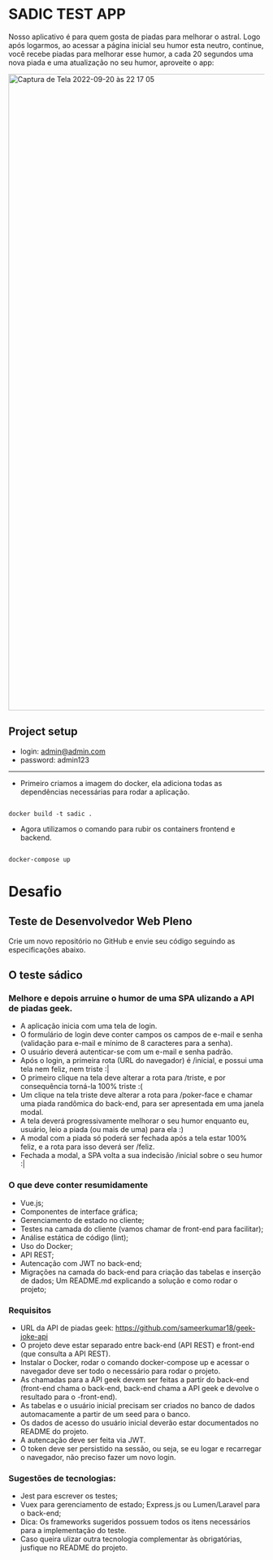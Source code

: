 # SADIC TEST APP

Nosso aplicativo é para quem gosta de piadas para melhorar o astral. 
Logo após logarmos, ao acessar a página inicial seu humor esta neutro, continue, você recebe piadas para melhorar esse humor, a cada 20 segundos uma nova piada e uma atualização no seu humor, aproveite o app:

<img width="1254" alt="Captura de Tela 2022-09-20 às 22 17 05" src="https://user-images.githubusercontent.com/54703843/191392735-18911276-39c2-48a2-9722-09048e84567b.png">


## Project setup

- login: admin@admin.com
- password: admin123
<hr>

- Primeiro criamos a imagem do docker, ela adiciona todas as dependências necessárias para rodar a aplicação.
```

docker build -t sadic .
```

- Agora utilizamos o comando para rubir os containers frontend e backend.
```

docker-compose up
```


# Desafio

## Teste de Desenvolvedor Web Pleno


Crie um novo repositório no GitHub e envie seu código seguindo as especificações abaixo.


## O teste sádico


### Melhore e depois arruine o humor de uma SPA ulizando a API de piadas geek.

- A aplicação inicia com uma tela de login.
- O formulário de login deve conter campos os campos de e-mail e senha (validação para e-mail e mínimo de 8 caracteres para a senha).
- O usuário deverá autenticar-se com um e-mail e senha padrão.
- Após o login, a primeira rota (URL do navegador) é /inicial, e possui uma tela nem feliz, nem triste :|
- O primeiro clique na tela deve alterar a rota para /triste, e por consequência torná-la 100% triste :(
- Um clique na tela triste deve alterar a rota para /poker-face e chamar uma piada randômica do back-end, para ser apresentada em uma janela modal.
- A tela deverá progressivamente melhorar o seu humor enquanto eu, usuário, leio a piada (ou mais de uma) para ela :)
- A modal com a piada só poderá ser fechada após a tela estar 100% feliz, e a rota para isso deverá ser /feliz.
- Fechada a modal, a SPA volta a sua indecisão /inicial sobre o seu humor :|


### O que deve conter resumidamente

- Vue.js;
- Componentes de interface gráfica;
- Gerenciamento de estado no cliente;
- Testes na camada do cliente (vamos chamar de front-end para facilitar);
- Análise estática de código (lint);
- Uso do Docker;
- API REST;
- Autencação com JWT no back-end;
- Migrações na camada do back-end para criação das tabelas e inserção de dados; Um README.md explicando a solução e como rodar o projeto;


### Requisitos

- URL da API de piadas geek: https://github.com/sameerkumar18/geek-joke-api
- O projeto deve estar separado entre back-end (API REST) e front-end (que consulta a API REST).
- Instalar o Docker, rodar o comando docker-compose up e acessar o navegador deve ser todo o necessário para rodar o projeto.
- As chamadas para a API geek devem ser feitas a partir do back-end (front-end chama o back-end, back-end chama a API geek e devolve o resultado para o -front-end).
- As tabelas e o usuário inicial precisam ser criados no banco de dados automacamente a partir de um seed para o banco.
- Os dados de acesso do usuário inicial deverão estar documentados no README do projeto.
- A autencação deve ser feita via JWT.
- O token deve ser persistido na sessão, ou seja, se eu logar e recarregar o navegador, não preciso fazer um novo login.


### Sugestões de tecnologias:

- Jest para escrever os testes;
- Vuex para gerenciamento de estado; Express.js ou Lumen/Laravel para o back-end;
- Dica: Os frameworks sugeridos possuem todos os itens necessários para a implementação do teste.
- Caso queira ulizar outra tecnologia complementar às obrigatórias, jusfique no README do projeto.
